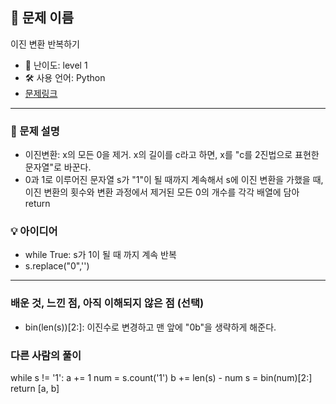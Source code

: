## 📘 문제 이름

이진 변환 반복하기

- 🧩 난이도: level 1
- 🛠 사용 언어: Python
- [문제링크](https://school.programmers.co.kr/learn/courses/30/lessons/70129#)

---

### 🧠 문제 설명

- 이진변환: x의 모든 0을 제거. x의 길이를 c라고 하면, x를 "c를 2진법으로 표현한 문자열"로 바꾼다.
- 0과 1로 이루어진 문자열 s가 "1"이 될 때까지 계속해서 s에 이진 변환을 가했을 때, 이진 변환의 횟수와 변환 과정에서 제거된 모든 0의 개수를 각각 배열에 담아 return

### 💡 아이디어

- while True: s가 1이 될 때 까지 계속 반복
- s.replace("0",'')

---

### 배운 것, 느낀 점, 아직 이해되지 않은 점 (선택)

- bin(len(s))[2:]: 이진수로 변경하고 맨 앞에 "0b"을 생략하게 해준다.

### 다른 사람의 풀이

while s != '1':
a += 1
num = s.count('1')
b += len(s) - num
s = bin(num)[2:]
return [a, b]
